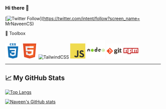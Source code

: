 ### Hi there 👋

[![Twitter Follow](https://img.shields.io/twitter/follow/MrNaveenCS?label=People%20following%20me%20on%20Twitter&style=social)](https://twitter.com/intent/follow?screen_name=
MrNaveenCS)

🧰 Toolbox

<img src="https://github.com/devicons/devicon/blob/master/icons/css3/css3-plain-wordmark.svg" alt="CSS" width="50" height="50"/>
<img src="https://github.com/devicons/devicon/blob/master/icons/html5/html5-original.svg" alt="HTML" width="50" height="50"/>
<img src="https://cdn.worldvectorlogo.com/logos/tailwindcss.svg" alt="TailwindCSS" width="50" height="50"/> 
<img src="https://github.com/devicons/devicon/blob/master/icons/javascript/javascript-original.svg" alt="JavaScript" width="50" height="50"/> 
<img src="https://github.com/devicons/devicon/blob/master/icons/nodejs/nodejs-original-wordmark.svg" alt="NodeJS" width="60" height="60"/>
<img src="https://github.com/devicons/devicon/blob/master/icons/git/git-original-wordmark.svg" alt="Git" width="50" height="50"/>
<img src="https://github.com/devicons/devicon/blob/master/icons/npm/npm-original-wordmark.svg" alt="npm" width="50" height="50"/>

---

## &#x1f4c8; My GitHub Stats

[![Top Langs](https://github-readme-stats.vercel.app/api/top-langs/?username=catchspider2002&hide=java,html,css&theme=radical)](https://github.com/anuraghazra/github-readme-stats)

[![Naveen's GitHub stats](https://github-readme-stats.vercel.app/api?username=catchspider2002&theme=radical)](https://github.com/anuraghazra/github-readme-stats)

<!--
**catchspider2002/catchspider2002** is a ✨ _special_ ✨ repository because its `README.md` (this file) appears on your GitHub profile.

Here are some ideas to get you started:

- 🔭 I’m currently working on ...
- 🌱 I’m currently learning ...
- 👯 I’m looking to collaborate on ...
- 🤔 I’m looking for help with ...
- 💬 Ask me about ...
- 📫 How to reach me: ...
- 😄 Pronouns: ...
- ⚡ Fun fact: ...
-->
